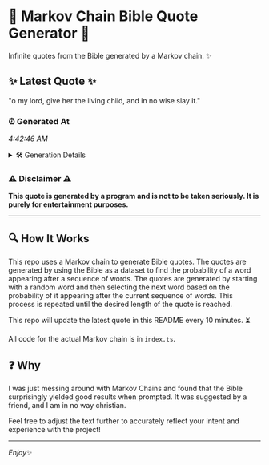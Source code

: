 # 📖 Markov Chain Bible Quote Generator 📖

Infinite quotes from the Bible generated by a Markov chain. ✨

## ✨ Latest Quote ✨
"o my lord, give her the living child, and in no wise slay it."

### ⏰ Generated At
*4:42:46 AM*

<details>
    <summary>🛠️ Generation Details</summary>
    <p>
        <strong>🌱 Seed:</strong> o<br>
        <strong>🔄 Iterations:</strong> 13<br>
        <strong>📜 Context History:</strong><br>[ o ]: my<br>[ o, my ]: lord,<br>[ o, my, lord, ]: give<br>[ o, my, lord,, give ]: her<br>[ o, my, lord,, give, her ]: the<br>[ o, my, lord,, give, her, the ]: living<br>[ my, lord,, give, her, the, living ]: child,<br>[ lord,, give, her, the, living, child, ]: and<br>[ give, her, the, living, child,, and ]: in<br>[ her, the, living, child,, and, in ]: no<br>[ the, living, child,, and, in, no ]: wise<br>[ living, child,, and, in, no, wise ]: slay<br>[ child,, and, in, no, wise, slay ]: it.<br>
    </p>
</details>

### ⚠️ Disclaimer ⚠️
**This quote is generated by a program and is not to be taken seriously. It is purely for entertainment purposes.**

---

## 🔍 How It Works

This repo uses a Markov chain to generate Bible quotes. The quotes are generated by using the Bible as a dataset to find the probability of a word appearing after a sequence of words. The quotes are generated by starting with a random word and then selecting the next word based on the probability of it appearing after the current sequence of words. This process is repeated until the desired length of the quote is reached.

This repo will update the latest quote in this README every 10 minutes. ⏳

All code for the actual Markov chain is in `index.ts`.

## ❓ Why

I was just messing around with Markov Chains and found that the Bible surprisingly yielded good results when prompted. 
It was suggested by a friend, and I am in no way christian.

Feel free to adjust the text further to accurately reflect your intent and experience with the project!

---

*Enjoy*✨
